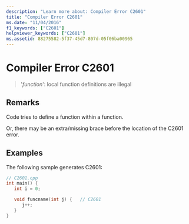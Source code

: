 ```yaml
---
description: "Learn more about: Compiler Error C2601"
title: "Compiler Error C2601"
ms.date: "11/04/2016"
f1_keywords: ["C2601"]
helpviewer_keywords: ["C2601"]
ms.assetid: 88275582-5f37-45d7-807d-05f06ba00965
---
```

# Compiler Error C2601

> '*function*': local function definitions are illegal

## Remarks

Code tries to define a function within a function.

Or, there may be an extra/missing brace before the location of the C2601 error.

## Examples

The following sample generates C2601:

```cpp
// C2601.cpp
int main() {
   int i = 0;

   void funcname(int j) {   // C2601
      j++;
   }
}
```
